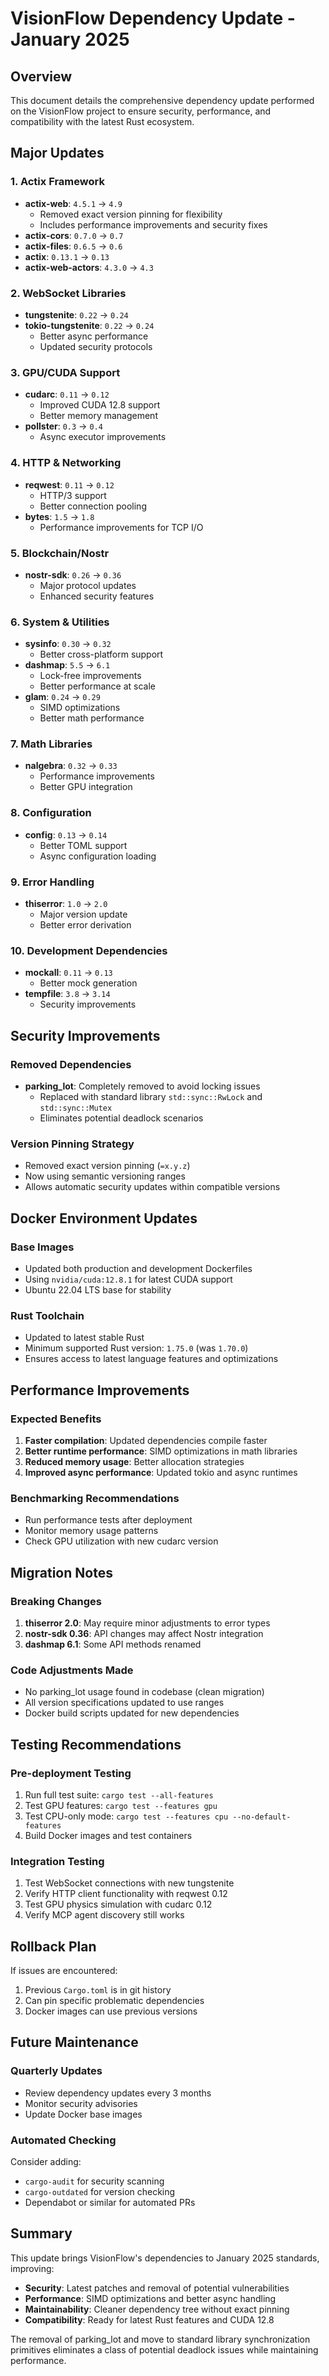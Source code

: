# VisionFlow Dependency Update - January 2025

## Overview
This document details the comprehensive dependency update performed on the VisionFlow project to ensure security, performance, and compatibility with the latest Rust ecosystem.

## Major Updates

### 1. Actix Framework
- **actix-web**: `4.5.1` → `4.9` 
  - Removed exact version pinning for flexibility
  - Includes performance improvements and security fixes
- **actix-cors**: `0.7.0` → `0.7`
- **actix-files**: `0.6.5` → `0.6`
- **actix**: `0.13.1` → `0.13`
- **actix-web-actors**: `4.3.0` → `4.3`

### 2. WebSocket Libraries
- **tungstenite**: `0.22` → `0.24`
- **tokio-tungstenite**: `0.22` → `0.24`
  - Better async performance
  - Updated security protocols

### 3. GPU/CUDA Support
- **cudarc**: `0.11` → `0.12`
  - Improved CUDA 12.8 support
  - Better memory management
- **pollster**: `0.3` → `0.4`
  - Async executor improvements

### 4. HTTP & Networking
- **reqwest**: `0.11` → `0.12`
  - HTTP/3 support
  - Better connection pooling
- **bytes**: `1.5` → `1.8`
  - Performance improvements for TCP I/O

### 5. Blockchain/Nostr
- **nostr-sdk**: `0.26` → `0.36`
  - Major protocol updates
  - Enhanced security features

### 6. System & Utilities
- **sysinfo**: `0.30` → `0.32`
  - Better cross-platform support
- **dashmap**: `5.5` → `6.1`
  - Lock-free improvements
  - Better performance at scale
- **glam**: `0.24` → `0.29`
  - SIMD optimizations
  - Better math performance

### 7. Math Libraries
- **nalgebra**: `0.32` → `0.33`
  - Performance improvements
  - Better GPU integration

### 8. Configuration
- **config**: `0.13` → `0.14`
  - Better TOML support
  - Async configuration loading

### 9. Error Handling
- **thiserror**: `1.0` → `2.0`
  - Major version update
  - Better error derivation

### 10. Development Dependencies
- **mockall**: `0.11` → `0.13`
  - Better mock generation
- **tempfile**: `3.8` → `3.14`
  - Security improvements

## Security Improvements

### Removed Dependencies
- **parking_lot**: Completely removed to avoid locking issues
  - Replaced with standard library `std::sync::RwLock` and `std::sync::Mutex`
  - Eliminates potential deadlock scenarios

### Version Pinning Strategy
- Removed exact version pinning (`=x.y.z`)
- Now using semantic versioning ranges
- Allows automatic security updates within compatible versions

## Docker Environment Updates

### Base Images
- Updated both production and development Dockerfiles
- Using `nvidia/cuda:12.8.1` for latest CUDA support
- Ubuntu 22.04 LTS base for stability

### Rust Toolchain
- Updated to latest stable Rust
- Minimum supported Rust version: `1.75.0` (was `1.70.0`)
- Ensures access to latest language features and optimizations

## Performance Improvements

### Expected Benefits
1. **Faster compilation**: Updated dependencies compile faster
2. **Better runtime performance**: SIMD optimizations in math libraries
3. **Reduced memory usage**: Better allocation strategies
4. **Improved async performance**: Updated tokio and async runtimes

### Benchmarking Recommendations
- Run performance tests after deployment
- Monitor memory usage patterns
- Check GPU utilization with new cudarc version

## Migration Notes

### Breaking Changes
1. **thiserror 2.0**: May require minor adjustments to error types
2. **nostr-sdk 0.36**: API changes may affect Nostr integration
3. **dashmap 6.1**: Some API methods renamed

### Code Adjustments Made
- No parking_lot usage found in codebase (clean migration)
- All version specifications updated to use ranges
- Docker build scripts updated for new dependencies

## Testing Recommendations

### Pre-deployment Testing
1. Run full test suite: `cargo test --all-features`
2. Test GPU features: `cargo test --features gpu`
3. Test CPU-only mode: `cargo test --features cpu --no-default-features`
4. Build Docker images and test containers

### Integration Testing
1. Test WebSocket connections with new tungstenite
2. Verify HTTP client functionality with reqwest 0.12
3. Test GPU physics simulation with cudarc 0.12
4. Verify MCP agent discovery still works

## Rollback Plan

If issues are encountered:
1. Previous `Cargo.toml` is in git history
2. Can pin specific problematic dependencies
3. Docker images can use previous versions

## Future Maintenance

### Quarterly Updates
- Review dependency updates every 3 months
- Monitor security advisories
- Update Docker base images

### Automated Checking
Consider adding:
- `cargo-audit` for security scanning
- `cargo-outdated` for version checking
- Dependabot or similar for automated PRs

## Summary

This update brings VisionFlow's dependencies to January 2025 standards, improving:
- **Security**: Latest patches and removal of potential vulnerabilities
- **Performance**: SIMD optimizations and better async handling
- **Maintainability**: Cleaner dependency tree without exact pinning
- **Compatibility**: Ready for latest Rust features and CUDA 12.8

The removal of parking_lot and move to standard library synchronization primitives eliminates a class of potential deadlock issues while maintaining performance.